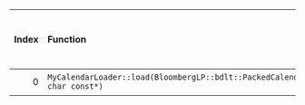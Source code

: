 |   Index | Function                                                                  |   Difference in number of lines |   Function size difference in bytes | Disassembly                                                             |   Number of lines in `assume` build |   Number of bytes in `assume` build |   Number of lines in `none` build |   Number of bytes in `none` build |
|--------:|:--------------------------------------------------------------------------|--------------------------------:|------------------------------------:|:------------------------------------------------------------------------|------------------------------------:|------------------------------------:|----------------------------------:|----------------------------------:|
|       0 | `MyCalendarLoader::load(BloombergLP::bdlt::PackedCalendar*, char const*)` |                               3 |                                  16 | [Assumed](0.assume.s.txt), [Ignored](0.none.s.txt), [Diff](0.diff.html) |                                 496 |                             4204192 |                               480 |                           4204192 |